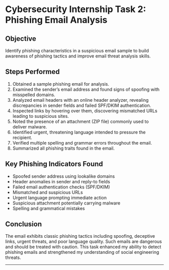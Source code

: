 # Cybersecurity Internship Task 2: Phishing Email Analysis

## Objective
Identify phishing characteristics in a suspicious email sample to build awareness of phishing tactics and improve email threat analysis skills.

## Steps Performed
1. Obtained a sample phishing email for analysis.
2. Examined the sender’s email address and found signs of spoofing with misspelled domains.
3. Analyzed email headers with an online header analyzer, revealing discrepancies in sender fields and failed SPF/DKIM authentication.
4. Inspected links by hovering over them, discovering mismatched URLs leading to suspicious sites.
5. Noted the presence of an attachment (ZIP file) commonly used to deliver malware.
6. Identified urgent, threatening language intended to pressure the recipient.
7. Verified multiple spelling and grammar errors throughout the email.
8. Summarized all phishing traits found in the email.

## Key Phishing Indicators Found
- Spoofed sender address using lookalike domains
- Header anomalies in sender and reply-to fields
- Failed email authentication checks (SPF/DKIM)
- Mismatched and suspicious URLs
- Urgent language prompting immediate action
- Suspicious attachment potentially carrying malware
- Spelling and grammatical mistakes

## Conclusion
The email exhibits classic phishing tactics including spoofing, deceptive links, urgent threats, and poor language quality. Such emails are dangerous and should be treated with caution. This task enhanced my ability to detect phishing emails and strengthened my understanding of social engineering threats.

---
